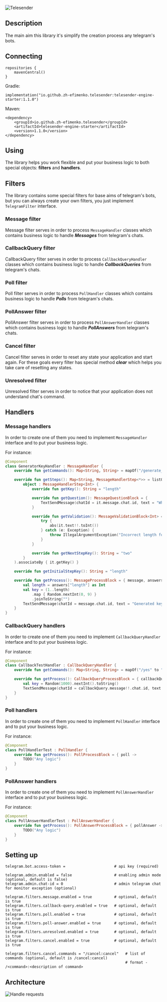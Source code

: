 ![Telesender](docs/logo.png "Logo")

## Description

The main aim this library it's simplify the creation process any telegram's bots.

##  Connecting

```
repositories {
    mavenCentral()
}
```

Gradle: 

```
implementation("io.github.zh-efimenko.telesender:telesender-engine-starter:1.1.0")
```

Maven:

```
<dependency>
    <groupId>io.github.zh-efimenko.telesender</groupId>
    <artifactId>telesender-engine-starter</artifactId>
    <version>1.1.0</version>
</dependency>
```

## Using

The library helps you work flexible and put your business logic to both special objects: __filters__ 
and __handlers__.

## Filters

The library contains some special filters for base aims of telegram's bots, but you can always 
create your own filters, you just implement `TelegramFilter` interface.

### Message filter

Message filter serves in order to process `MessageHandler` classes which contains business 
logic to handle __*Messages*__ from telegram's chats.

### CallbackQuery filter

CallbackQuery filter serves in order to process `CallbackQueryHandler` classes which contains 
business logic to handle __*CallbackQueries*__ from telegram's chats.

### Poll filter

Poll filter serves in order to process `PollHandler` classes which contains business logic to handle 
__*Polls*__ from telegram's chats.

### PollAnswer filter

PollAnswer filter serves in order to process `PollAnswerHandler` classes which contains business 
logic to handle __*PollAnswers*__ from telegram's chats.

### Cancel filter

Cancel filter serves in order to reset any state your application and start again. For these goals 
every filter has special method __*clear*__ which helps you take care of resetting any states.

### Unresolved filter

Unresolved filter serves in order to notice that your application does not understand chat's command.


## Handlers

### Message handlers

In order to create one of them you need to implement `MessageHandler` interface and to put 
your business logic.

For instance:

```kotlin
@Component
class GeneratorKeyHandler : MessageHandler {
	override fun getCommands(): Map<String, String> = mapOf("/generate_key" to "Generation of key")

	override fun getSteps(): Map<String, MessageHandlerStep<*>> = listOf(
		object : MessageHandlerStep<Int> {
			override fun getKey(): String = "length"

			override fun getQuestion(): MessageQuestionBlock = {
				TextSendMessage(chatId = it.message.chat.id, text = "What length?")
			}

			override fun getValidation(): MessageValidationBlock<Int> = {
				try {
					abs(it.text!!.toInt())
				} catch (e: Exception) {
					throw IllegalArgumentException("Incorrect length format")
				}
			}

			override fun getNextStepKey(): String = "two"
		}
	).associateBy { it.getKey() }

	override fun getInitialStepKey(): String = "length"

	override fun getProcess(): MessageProcessBlock = { message, answers ->
		val length = answers["length"] as Int
		val key = (1..length)
			.map { Random.nextInt(0, 9) }
			.joinToString("")
		TextSendMessage(chatId = message.chat.id, text = "Generated key: $key")
	}
}
```

### CallbackQuery handlers

In order to create one of them you need to implement `CallbackQueryHandler` interface and to put
your business logic.

For instance:

```kotlin
@Component
class CallbackTestHandler : CallbackQueryHandler {
	override fun getCommands(): Map<String, String> = mapOf("/yes" to "Answer yes")

	override fun getProcess(): CallbackQueryProcessBlock = { callbackQuery ->
		val key = Random(1000).nextInt().toString()
		TextSendMessage(chatId = callbackQuery.message!!.chat.id, text = key)
	}
}
```

### Poll handlers

In order to create one of them you need to implement `PollHandler` interface and to put
your business logic.

For instance:

```kotlin
@Component
class PollHandlerTest : PollHandler {
	override fun getProcess(): PollProcessBlock = { poll -> 
		TODO("Any logic")
	}
}
```

### PollAnswer handlers

In order to create one of them you need to implement `PollAnswerHandler` interface and to put
your business logic.

For instance:

```kotlin
@Component
class PollAnswerHandlerTest : PollAnswerHandler {
	override fun getProcess(): PollAnswerProcessBlock = { pollAnswer ->
		TODO("Any logic")
	}
}
```

## Setting up

```
telegram.bot.access-token =                      # api key (required)

telegram.admin.enabled = false                   # enabling admin mode (optional, default is false)
telegram.admin.chat-id = 0                       # admin telegram chat for monitor exception (optional)
  
telegram.filters.message.enabled = true          # optional, default is true
telegram.filters.callback-query.enabled = true   # optional, default is true
telegram.filters.poll.enabled = true             # optional, default is true
telegram.filters.poll-answer.enabled = true      # optional, default is true
telegram.filters.unresolved.enabled = true       # optional, default is true
telegram.filters.cancel.enabled = true           # optional, default is true

telegram.filters.cancel.commands = "/cancel:cancel"   # list of commands (optional, default is /cancel:cancel)
                                                      # format - /<command>:<description of command>
```

## Architecture

![Handle requests](docs/processing-diagram.png 'Handle requests')
